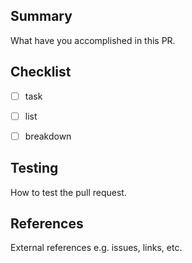 ## Summary

What have you accomplished in this PR.


## Checklist

- [ ] task
- [ ] list
- [ ] breakdown


## Testing

How to test the pull request.


## References

External references e.g. issues, links, etc.
